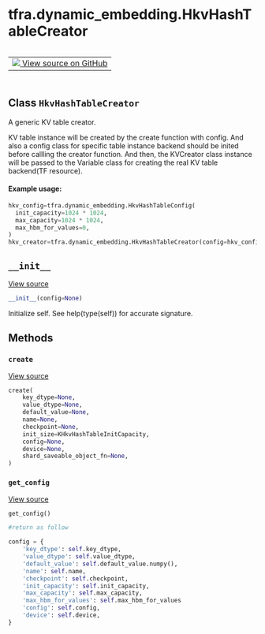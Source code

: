 <div itemscope itemtype="http://developers.google.com/ReferenceObject">
<meta itemprop="name" content="tfra.dynamic_embedding.HkvTableCreator" />
<meta itemprop="path" content="Stable" />
<meta itemprop="property" content="__init__"/>
<meta itemprop="property" content="create"/>
<meta itemprop="property" content="get_config"/>
</div>

# tfra.dynamic_embedding.HkvHashTableCreator

<!-- Insert buttons and diff -->

<table class="tfo-notebook-buttons tfo-api" align="left">

<td>
  <a target="_blank" href="https://github.com/tensorflow/recommenders-addons/tree/master/tensorflow_recommenders_addons/dynamic_embedding/python/ops/dynamic_embedding_creator.py">
    <img src="https://www.tensorflow.org/images/GitHub-Mark-32px.png" />
    View source on GitHub
  </a>
</td></table>
<br/>
<br/>
<br/>
<br/>



## Class `HkvHashTableCreator`

  A generic KV table creator.



<!-- Placeholder for "Used in" -->

  KV table instance will be created by the create function with config.
And also a config class for specific table instance backend should be
inited before callling the creator function.
  And then, the KVCreator class instance will be passed to the Variable
class for creating the real KV table backend(TF resource).

#### Example usage:



```python
hkv_config=tfra.dynamic_embedding.HkvHashTableConfig(
  init_capacity=1024 * 1024,
  max_capacity=1024 * 1024,
  max_hbm_for_values=0,
)
hkv_creator=tfra.dynamic_embedding.HkvHashTableCreator(config=hkv_config)
```

<h2 id="__init__"><code>__init__</code></h2>

<a target="_blank" href="https://github.com/tensorflow/recommenders-addons/tree/master/tensorflow_recommenders_addons/dynamic_embedding/python/ops/dynamic_embedding_creator.py">View source</a>

``` python
__init__(config=None)
```

Initialize self.  See help(type(self)) for accurate signature.




## Methods

<h3 id="create"><code>create</code></h3>

<a target="_blank" href="https://github.com/tensorflow/recommenders-addons/tree/master/tensorflow_recommenders_addons/dynamic_embedding/python/ops/dynamic_embedding_creator.py">View source</a>

``` python
create(
    key_dtype=None,
    value_dtype=None,
    default_value=None,
    name=None,
    checkpoint=None,
    init_size=KHkvHashTableInitCapacity,
    config=None,
    device=None,
    shard_saveable_object_fn=None,
)
```




<h3 id="get_config"><code>get_config</code></h3>

<a target="_blank" href="https://github.com/tensorflow/recommenders-addons/tree/master/tensorflow_recommenders_addons/dynamic_embedding/python/ops/dynamic_embedding_creator.py">View source</a>

``` python
get_config()

#return as follow

config = {
    'key_dtype': self.key_dtype,
    'value_dtype': self.value_dtype,
    'default_value': self.default_value.numpy(),
    'name': self.name,
    'checkpoint': self.checkpoint,
    'init_capacity': self.init_capacity,
    'max_capacity': self.max_capacity,
    'max_hbm_for_values': self.max_hbm_for_values
    'config': self.config,
    'device': self.device,
}
```






